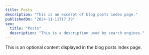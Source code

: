 ```yaml
---
title: Posts
description: "This is an excerpt of blog posts index page."
publishedOn: "2024-11-11T17:39"
seo:
  title: "Posts"
  description: "This is a description used by search engines."
---
```


This is an optional content displayed in the blog posts index page.
